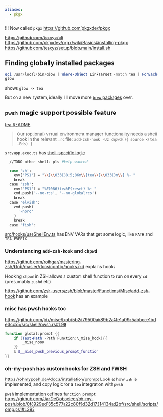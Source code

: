```yaml
---
aliases:
  - pkgx
---
```

!!! Now called `pkgx` https://github.com/pkgxdev/pkgx

https://github.com/teaxyz/cli
https://github.com/pkgxdev/pkgx/wiki/Basics#installing-pkgx
https://github.com/teaxyz/setup/blob/main/install.sh

## Finding globally installed packages

```powershell
gci /usr/local/bin/glow | Where-Object LinkTarget -match tea | ForEach-Object Name
glow
```

shows `glow -> tea` 

But on a new system, ideally I'll move more [`brew` packages](Brewfile) over.

## `pwsh` magic support possible feature

[tea README](https://github.com/teaxyz/cli/blob/3e66ef99ea1fe9db92f8035a716544e4bd26c581/README.md#now-see-here-fella-i-hate-installers) 

> Our (optional) virtual environment manager functionality needs a shell hook in the relevant `.rc` file:
>        `add-zsh-hook -Uz chpwd(){ source <(tea -Eds) }`

`src/app.exec.ts` has [shell-specific logic ](https://github.com/teaxyz/cli/blob/1d0c1ff8f71bcb8b8c31bc80bac21c8a01add67a/src/app.exec.ts#L63)
```bash
  //TODO other shells pls #help-wanted

  case 'sh':
    env['PS1'] = "\\[\\033[38;5;86m\\]tea\\[\\033[0m\\] %~ "
    break
  case 'zsh':
    env['PS1'] = "%F{086}tea%F{reset} %~ "
    cmd.push('--no-rcs', '--no-globalrcs')
    break
  case 'elvish':
    cmd.push(
      '-norc'
    )
    break
  case 'fish':
```

[src/hooks/useShellEnv.ts](https://github.com/teaxyz/cli/blob/1d0c1ff8f71bcb8b8c31bc80bac21c8a01add67a/src/hooks/useShellEnv.ts) has ENV VARs that get some logic, like `PATH` and `TEA_PREFIX`


### Understanding `add-zsh-hook` and `chpwd`
https://github.com/rothgar/mastering-zsh/blob/master/docs/config/hooks.md explains hooks

Hooking `chpwd` in ZSH allows a custom shell function to run on every `cd` (presumably `pushd` etc)

https://github.com/zsh-users/zsh/blob/master/Functions/Misc/add-zsh-hook has an example

### mise has pwsh hooks too
https://github.com/jdx/mise/blob/5b2d79500ab89b2a4fe1a09a5abbcce1bde3cc55/src/shell/pwsh.rs#L99
```powershell
function global:prompt {{
	if (Test-Path -Path Function:\_mise_hook){{
		_mise_hook
	}}
	& $__mise_pwsh_previous_prompt_function
}}
```
### oh-my-posh has custom hooks for ZSH and PWSH
https://ohmyposh.dev/docs/installation/prompt
Look at how `zsh` is implemented, and copy logic for a `tea` integration with `pwsh`

`pwsh` implementation defines `function prompt` https://github.com/JanDeDobbeleer/oh-my-posh/blob/0f8929ed135c577a22c80f5d32d17214134ad2bf/src/shell/scripts/omp.ps1#L395
